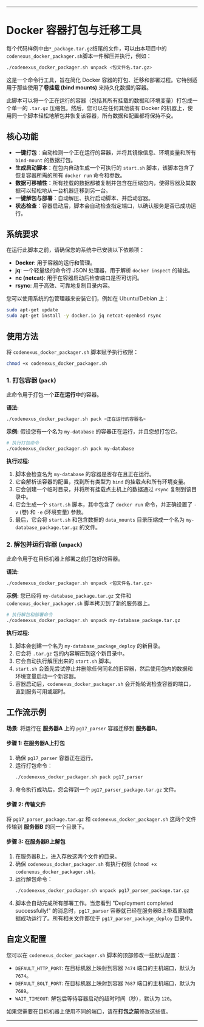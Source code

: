 
---

# Docker 容器打包与迁移工具

每个代码样例中由`*_package.tar.gz`结尾的文件，可以由本项目中的`codenexus_docker_packager.sh`脚本一件解压并执行，例如：
```bash
./codenexus_docker_packager.sh unpack <包文件名.tar.gz>
```
这是一个命令行工具，旨在简化 Docker 容器的打包、迁移和部署过程。它特别适用于那些使用了**卷挂载 (bind mounts)** 来持久化数据的容器。

此脚本可以将一个正在运行的容器（包括其所有挂载的数据和环境变量）打包成一个单一的 `.tar.gz` 压缩包。然后，您可以在任何其他装有 Docker 的机器上，使用同一个脚本轻松地解包并恢复该容器，所有数据和配置都将保持不变。

## 核心功能

-   **一键打包**：自动检测一个正在运行的容器，并将其镜像信息、环境变量和所有 `bind-mount` 的数据打包。
-   **生成启动脚本**：在包内自动生成一个可执行的 `start.sh` 脚本，该脚本包含了恢复容器所需的所有 `docker run` 命令和参数。
-   **数据可移植性**：所有挂载的数据都被复制并包含在压缩包内，使得容器及其数据可以轻松地从一台机器迁移到另一台。
-   **一键解包与部署**：自动解压、执行启动脚本、并启动容器。
-   **状态检查**：容器启动后，脚本会自动检查指定端口，以确认服务是否已成功运行。

## 系统要求

在运行此脚本之前，请确保您的系统中已安装以下依赖项：

-   **Docker**: 用于容器的运行和管理。
-   **jq**: 一个轻量级的命令行 JSON 处理器，用于解析 `docker inspect` 的输出。
-   **nc (netcat)**: 用于在容器启动后检查端口是否可访问。
-   **rsync**: 用于高效、可靠地复制目录内容。

您可以使用系统的包管理器来安装它们，例如在 Ubuntu/Debian 上：
```bash
sudo apt-get update
sudo apt-get install -y docker.io jq netcat-openbsd rsync
```

## 使用方法

将 `codenexus_docker_packager.sh` 脚本赋予执行权限：
```bash
chmod +x codenexus_docker_packager.sh
```

### 1. 打包容器 (`pack`)

此命令用于打包一个**正在运行中**的容器。

**语法:**
```bash
./codenexus_docker_packager.sh pack <正在运行的容器名>
```

**示例:**
假设您有一个名为 `my-database` 的容器正在运行，并且您想打包它。

```bash
# 执行打包命令
./codenexus_docker_packager.sh pack my-database
```

**执行过程:**
1.  脚本会检查名为 `my-database` 的容器是否存在且正在运行。
2.  它会解析该容器的配置，找到所有类型为 `bind` 的挂载点和所有环境变量。
3.  它会创建一个临时目录，并将所有挂载点主机上的数据通过 `rsync` 复制到该目录中。
4.  它会生成一个 `start.sh` 脚本，其中包含了 `docker run` 命令，并正确设置了 `-v` (卷) 和 `-e` (环境变量) 参数。
5.  最后，它会将 `start.sh` 和包含数据的 `data_mounts` 目录压缩成一个名为 `my-database_package.tar.gz` 的文件。

### 2. 解包并运行容器 (`unpack`)

此命令用于在目标机器上部署之前打包好的容器。

**语法:**
```bash
./codenexus_docker_packager.sh unpack <包文件名.tar.gz>
```

**示例:**
您已经将 `my-database_package.tar.gz` 文件和 `codenexus_docker_packager.sh` 脚本拷贝到了新的服务器上。

```bash
# 执行解包和部署命令
./codenexus_docker_packager.sh unpack my-database_package.tar.gz
```

**执行过程:**
1.  脚本会创建一个名为 `my-database_package_deploy` 的新目录。
2.  它会将 `.tar.gz` 包的内容解压到这个新目录中。
3.  它会自动执行解压出来的 `start.sh` 脚本。
4.  `start.sh` 会首先尝试停止并删除任何同名的旧容器，然后使用包内的数据和环境变量启动一个新容器。
5.  容器启动后，`codenexus_docker_packager.sh` 会开始轮询检查容器的端口，直到服务可用或超时。

## 工作流示例

**场景**: 将运行在 **服务器A** 上的 `pg17_parser` 容器迁移到 **服务器B**。

#### 步骤 1: 在服务器A上打包

1.  确保 `pg17_parser` 容器正在运行。
2.  运行打包命令：
    ```bash
    ./codenexus_docker_packager.sh pack pg17_parser
    ```
3.  命令执行成功后，您会得到一个 `pg17_parser_package.tar.gz` 文件。

#### 步骤 2: 传输文件

将 `pg17_parser_package.tar.gz` 和 `codenexus_docker_packager.sh` 这两个文件传输到 **服务器B** 的同一个目录下。

#### 步骤 3: 在服务器B上解包

1.  在服务器B上，进入存放这两个文件的目录。
2.  确保 `codenexus_docker_packager.sh` 有执行权限 (`chmod +x codenexus_docker_packager.sh`)。
3.  运行解包命令：
    ```bash
    ./codenexus_docker_packager.sh unpack pg17_parser_package.tar.gz
    ```
4.  脚本会自动完成所有部署工作。当您看到 "Deployment completed successfully!" 的消息时，`pg17_parser` 容器就已经在服务器B上带着原始数据成功运行了。所有相关文件都位于 `pg17_parser_package_deploy` 目录中。

## 自定义配置

您可以在 `codenexus_docker_packager.sh` 脚本的顶部修改一些默认配置：

-   `DEFAULT_HTTP_PORT`: 在目标机器上映射到容器 `7474` 端口的主机端口，默认为 `7674`。
-   `DEFAULT_BOLT_PORT`: 在目标机器上映射到容器 `7687` 端口的主机端口，默认为 `7689`。
-   `WAIT_TIMEOUT`: 解包后等待容器启动的超时时间（秒），默认为 `120`。

如果您需要在目标机器上使用不同的端口，请在**打包之前**修改这些值。

---